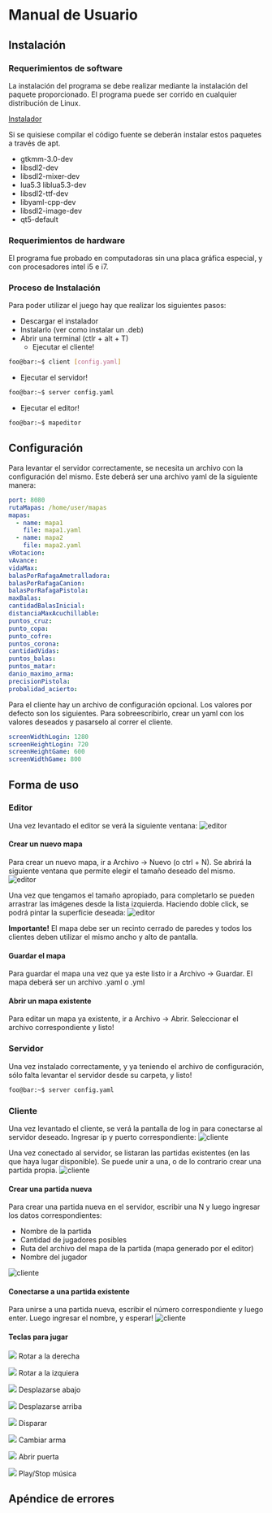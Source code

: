 # Manual de Usuario

## Instalación

### Requerimientos de software
La instalación del programa se debe realizar mediante la instalación del paquete proporcionado. El programa puede ser corrido en cualquier distribución de Linux.

[Instalador](wolfestein-2.0.0-Linux.deb)

Si se quisiese compilar el código fuente se deberán instalar estos paquetes a través de apt.
* gtkmm-3.0-dev
* libsdl2-dev
* libsdl2-mixer-dev
* lua5.3 liblua5.3-dev
* libsdl2-ttf-dev
* libyaml-cpp-dev
* libsdl2-image-dev
* qt5-default

### Requerimientos de hardware
El programa fue probado en computadoras sin una placa gráfica especial, y con procesadores intel i5 e i7.

### Proceso de Instalación
Para poder utilizar el juego hay que realizar los siguientes pasos:
- Descargar el instalador
- Instalarlo (ver como instalar un .deb)
- Abrir una terminal (ctlr + alt + T)
  - Ejecutar el cliente!
```bash
foo@bar:~$ client [config.yaml]
```
  - Ejecutar el servidor!
```bash
foo@bar:~$ server config.yaml
```
  - Ejecutar el editor!
```bash
foo@bar:~$ mapeditor
```


## Configuración
Para levantar el servidor correctamente, se necesita un archivo con la configuración del mismo. Este deberá ser una archivo yaml de la siguiente manera:
``` yaml
port: 8080
rutaMapas: /home/user/mapas
mapas:
  - name: mapa1
    file: mapa1.yaml
  - name: mapa2
    file: mapa2.yaml
vRotacion: 
vAvance: 
vidaMax: 
balasPorRafagaAmetralladora: 
balasPorRafagaCanion: 
balasPorRafagaPistola: 
maxBalas: 
cantidadBalasInicial: 
distanciaMaxAcuchillable: 
puntos_cruz: 
punto_copa: 
punto_cofre: 
puntos_corona: 
cantidadVidas: 
puntos_balas: 
puntos_matar: 
danio_maximo_arma: 
precisionPistola: 
probalidad_acierto: 
```

Para el cliente hay un archivo de configuración opcional. Los valores por defecto son los siguientes. Para sobreescribirlo, crear un yaml con los valores deseados y pasarselo al correr el cliente.
``` yaml
screenWidthLogin: 1280
screenHeightLogin: 720
screenHeightGame: 600
screenWidthGame: 800
```

## Forma de uso
### Editor
Una vez levantado el editor se verá la siguiente ventana:
![editor](editor1.png)

#### Crear un nuevo mapa
Para crear un nuevo mapa, ir a Archivo -> Nuevo (o ctrl + N). Se abrirá la siguiente ventana que permite elegir el tamaño deseado del mismo.
![editor](editor2.gif)  

Una vez que tengamos el tamaño apropiado, para completarlo se pueden arrastrar las imágenes desde la lista izquierda. Haciendo doble click, se podrá pintar la superficie deseada:
![editor](editor3.gif)   

**Importante!** El mapa debe ser un recinto cerrado de paredes y todos los clientes deben utilizar el mismo ancho  y alto de pantalla.  

#### Guardar el mapa
Para guardar el mapa una vez que ya este listo ir a Archivo -> Guardar. El mapa deberá ser un archivo .yaml o .yml

#### Abrir un mapa existente
Para editar un mapa ya existente, ir a Archivo -> Abrir. Seleccionar el archivo correspondiente y listo!

### Servidor
Una vez instalado correctamente, y ya teniendo el archivo de configuración, sólo falta levantar el servidor desde su carpeta, y listo!
```bash
foo@bar:~$ server config.yaml
```

### Cliente
Una vez levantado el cliente, se verá la pantalla de log in para conectarse al servidor deseado. Ingresar ip y puerto correspondiente:
![cliente](cliente1.gif)

Una vez conectado al servidor, se listaran las partidas existentes (en las que haya lugar disponible). Se puede unir a una, o de lo contrario crear una partida propia.
![cliente](cliente2.gif)

#### Crear una partida nueva
Para crear una partida nueva en el servidor, escribir una N y luego ingresar los datos correspondientes:

* Nombre de la partida
* Cantidad de jugadores posibles
* Ruta del archivo del mapa de la partida (mapa generado por el editor)
* Nombre del jugador

![cliente](cliente3.gif)

#### Conectarse a una partida existente
Para unirse a una partida nueva, escribir el número correspondiente y luego enter. Luego ingresar el nombre, y esperar!
![cliente](cliente4.gif)

#### Teclas para jugar  

![](keyright.png) Rotar a la derecha

![](keyleft.png) Rotar a la izquiera

![](keydown.png) Desplazarse abajo

![](keyup.png) Desplazarse arriba

![](keydot.png) Disparar

![](keyg.png) Cambiar arma

![](keyspace.png) Abrir puerta

![](keym.png) Play/Stop música

## Apéndice de errores
